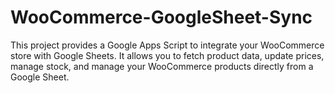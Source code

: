 # WooCommerce-GoogleSheet-Sync
This project provides a Google Apps Script to integrate your WooCommerce store with Google Sheets. It allows you to fetch product data, update prices, manage stock, and manage your WooCommerce products directly from a Google Sheet.
